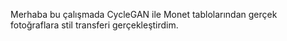 Merhaba bu çalışmada CycleGAN ile Monet tablolarından gerçek fotoğraflara stil transferi gerçekleştirdim.
